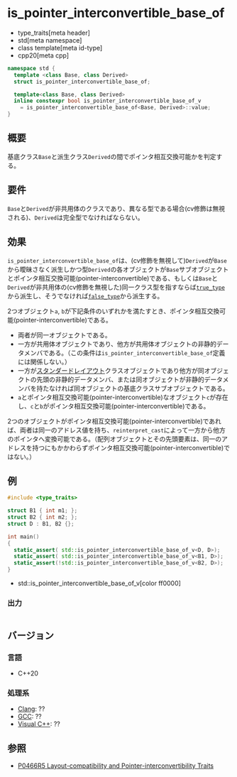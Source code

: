 # is_pointer_interconvertible_base_of
* type_traits[meta header]
* std[meta namespace]
* class template[meta id-type]
* cpp20[meta cpp]

```cpp
namespace std {
  template <class Base, class Derived>
  struct is_pointer_interconvertible_base_of;

  template<class Base, class Derived>
  inline constexpr bool is_pointer_interconvertible_base_of_v
    = is_pointer_interconvertible_base_of<Base, Derived>::value;
}
```

## 概要
基底クラス`Base`と派生クラス`Derived`の間でポインタ相互交換可能かを判定する。


## 要件
`Base`と`Derived`が非共用体のクラスであり、異なる型である場合(cv修飾は無視される)、`Derived`は完全型でなければならない。


## 効果
`is_pointer_interconvertible_base_of`は、(cv修飾を無視して)`Derived`が`Base`から曖昧さなく派生しかつ型`Derived`の各オブジェクトが`Base`サブオブジェクトとポインタ相互交換可能(pointer-interconvertible)である、もしくは`Base`と`Derived`が非共用体の(cv修飾を無視した)同一クラス型を指すならば[`true_type`](true_type.md)から派生し、そうでなければ[`false_type`](false_type.md)から派生する。

2つオブジェクト`a`, `b`が下記条件のいずれかを満たすとき、ポインタ相互交換可能(pointer-interconvertible)である。

- 両者が同一オブジェクトである。
- 一方が共用体オブジェクトであり、他方が共用体オブジェクトの非静的データメンバである。（この条件は`is_pointer_interconvertible_base_of`定義には関係しない。）
- 一方が[スタンダードレイアウト](is_standard_layout.md)クラスオブジェクトであり他方が同オブジェクトの先頭の非静的データメンバ、または同オブジェクトが非静的データメンバを持たなければ同オブジェクトの基底クラスサブオブジェクトである。
- `a`とポインタ相互交換可能(pointer-interconvertible)なオブジェクト`c`が存在し、`c`と`b`がポインタ相互交換可能(pointer-interconvertible)である。

2つのオブジェクトがポインタ相互交換可能(pointer-interconvertible)であれば、両者は同一のアドレス値を持ち、`reinterpret_cast`によって一方から他方のポインタへ変換可能である。（配列オブジェクトとその先頭要素は、同一のアドレスを持つにもかかわらずポインタ相互交換可能(pointer-interconvertible)ではない。）


## 例
```cpp example
#include <type_traits>

struct B1 { int m1; };
struct B2 { int m2; };
struct D : B1, B2 {};

int main()
{
  static_assert( std::is_pointer_interconvertible_base_of_v<D, D>);
  static_assert( std::is_pointer_interconvertible_base_of_v<B1, D>);
  static_assert(!std::is_pointer_interconvertible_base_of_v<B2, D>);
}
```
* std::is_pointer_interconvertible_base_of_v[color ff0000]

### 出力
```
```


## バージョン
### 言語
- C++20

### 処理系
- [Clang](/implementation.md#clang): ??
- [GCC](/implementation.md#gcc): ??
- [Visual C++](/implementation.md#visual_cpp): ??

## 参照
- [P0466R5 Layout-compatibility and Pointer-interconvertibility Traits](http://www.open-std.org/jtc1/sc22/wg21/docs/papers/2019/p0466r5.pdf)
